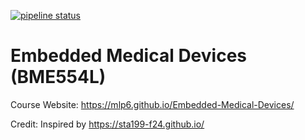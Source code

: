 <a href="https://gitlab.oit.duke.edu/EmbeddedMedicalDevices/Embedded-Medical-Devices/-/commits/main"><img alt="pipeline status" src="https://gitlab.oit.duke.edu/EmbeddedMedicalDevices/Embedded-Medical-Devices/badges/main/pipeline.svg" /></a>

# Embedded Medical Devices (BME554L)

<!-- TODO: Fix this link -->
Course Website: https://mlp6.github.io/Embedded-Medical-Devices/

Credit: Inspired by https://sta199-f24.github.io/